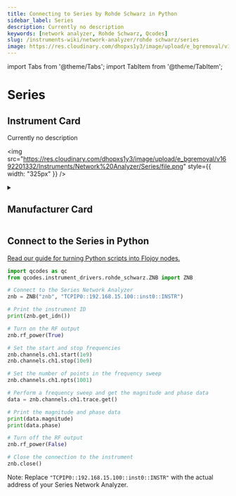 ```yaml
---
title: Connecting to Series by Rohde Schwarz in Python
sidebar_label: Series
description: Currently no description
keywords: [network analyzer, Rohde Schwarz, Qcodes]
slug: /instruments-wiki/network-analyzer/rohde schwarz/series
image: https://res.cloudinary.com/dhopxs1y3/image/upload/e_bgremoval/v1692201332/Instruments/Network%20Analyzer/Series/file.png
---
```


import Tabs from '@theme/Tabs';
import TabItem from '@theme/TabItem';

# Series

## Instrument Card

<div className="flex">

<div>

Currently no description

</div>

<img src="https://res.cloudinary.com/dhopxs1y3/image/upload/e_bgremoval/v1692201332/Instruments/Network%20Analyzer/Series/file.png" style={{ width: "325px" }} />

</div>

<details>
<summary><h2>Manufacturer Card</h2></summary>

<img src="https://res.cloudinary.com/dhopxs1y3/image/upload/v1692139604/Instruments/Vendor%20Logos/RohdeSchwarz.png" style={{ width: "100%", objectFit: "cover" }} />

Rohde & Schwarz GmbH & Co KG is an international electronics group specializing in the fields of electronic test equipment, broadcast & media, cybersecurity, radiomonitoring and radiolocation, and radiocommunication. <a href="https://www.rohde-schwarz.com/ca/home_48230.html">Website</a>.

<ul>
  <li>Headquarters: Munich, Germany</li>
  <li>Yearly Revenue (millions, USD): 2500.0</li>
</ul>
</details>

## Connect to the Series in Python

[Read our guide for turning Python scripts into Flojoy nodes.](https://docs.flojoy.ai/custom-nodes/creating-custom-node/)


<Tabs>
<TabItem value="Qcodes" label="Qcodes">

```python
import qcodes as qc
from qcodes.instrument_drivers.rohde_schwarz.ZNB import ZNB

# Connect to the Series Network Analyzer
znb = ZNB("znb", "TCPIP0::192.168.15.100::inst0::INSTR")

# Print the instrument ID
print(znb.get_idn())

# Turn on the RF output
znb.rf_power(True)

# Set the start and stop frequencies
znb.channels.ch1.start(1e9)
znb.channels.ch1.stop(10e9)

# Set the number of points in the frequency sweep
znb.channels.ch1.npts(1001)

# Perform a frequency sweep and get the magnitude and phase data
data = znb.channels.ch1.trace.get()

# Print the magnitude and phase data
print(data.magnitude)
print(data.phase)

# Turn off the RF output
znb.rf_power(False)

# Close the connection to the instrument
znb.close()
```
Note: Replace `"TCPIP0::192.168.15.100::inst0::INSTR"` with the actual address of your Series Network Analyzer.

</TabItem>
</Tabs>